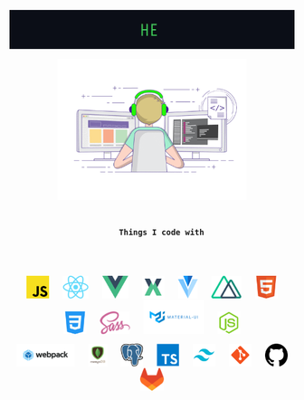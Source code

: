 <p align="center">
    <img src="https://github.com/nikita-496/nikita-496/blob/master/assets/greetings.gif" width="600">
</p>

<p align="center">
    <img src="https://github.com/nikita-496/nikita-496/blob/master/assets/coding.gif" height="250">
</p>

<h3 align="center">
  <code>
    Things I code with
  </code>
</h3>

<br>

<p align="center">
  <img src="https://github.com/nikita-496/nikita-496/blob/master/assets/javascript.png" height=40 hspace=10>
  <img src="https://github.com/nikita-496/nikita-496/blob/master/assets/react.png" height=40 hspace=10>
  <img src="https://github.com/nikita-496/nikita-496/blob/master/assets/vue.png" height=40 hspace=10>
  <img src="https://github.com/nikita-496/nikita-496/blob/master/assets/vuex.png" height=40 hspace=10>
  <img src="https://github.com/nikita-496/nikita-496/blob/master/assets/vuetify.png" height=40 hspace=10>
  <img src="https://github.com/nikita-496/nikita-496/blob/master/assets/nuxt.png" height=40 hspace=10>
  <img src="https://github.com/nikita-496/nikita-496/blob/master/assets/html.png" height=40 hspace=10>
  <img src="https://github.com/nikita-496/nikita-496/blob/master/assets/css.png" height=40 hspace=10>
  <img src="https://github.com/nikita-496/nikita-496/blob/master/assets/sass.png" height=40 hspace=10>
  <img src="https://github.com/nikita-496/nikita-496/blob/master/assets/material-ui.png" height=60 hspace=10>
  <img src="https://github.com/nikita-496/nikita-496/blob/master/assets/nodejs.png" height=40 hspace=10>
</p>

<p align="center">
  <img src="https://github.com/nikita-496/nikita-496/blob/master/assets/webpack.png" height=40 hspace=10>
  <img src="https://github.com/nikita-496/nikita-496/blob/master/assets/mongodb.png" height=40 hspace=10>
  <img src="https://github.com/nikita-496/nikita-496/blob/master/assets/postgress.png" height=40 hspace=10>
  <img src="https://github.com/nikita-496/nikita-496/blob/master/assets/typescript.png" height=40 hspace=10>
  <img src="https://github.com/nikita-496/nikita-496/blob/master/assets/tailwind.png" height=40 hspace=10>
  <img src="https://github.com/nikita-496/nikita-496/blob/master/assets/git.png" height=40 hspace=10>
  <img src="https://github.com/nikita-496/nikita-496/blob/master/assets/github2.png" height=40 hspace=10>
  <img src="https://github.com/nikita-496/nikita-496/blob/master/assets/gitlub.svg" height=40 hspace=10>
</p>
